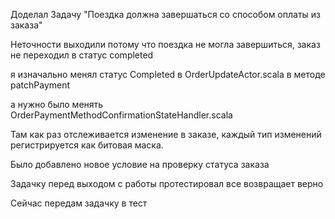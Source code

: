 
Доделал Задачу
"Поездка должна завершаться со способом оплаты из заказа"

Неточности выходили потому что поездка не могла завершиться, заказ не переходил в статус completed

 я изначально  менял статус Completed в OrderUpdateActor.scala в методе patchPayment

а нужно было менять OrderPaymentMethodConfirmationStateHandler.scala

Там как раз отслеживается изменение в заказе, каждый тип изменений регистрируется как битовая маска.

Было добавлено новое условие на проверку статуса заказа

Задачку перед выходом с работы протестировал все возвращает верно

Сейчас передам задачку в тест 

